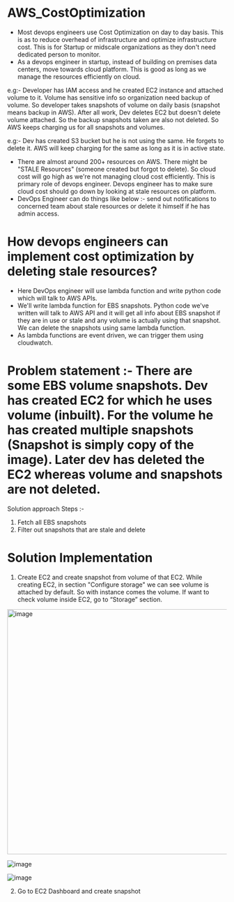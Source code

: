 # AWS_CostOptimization

- Most devops engineers use Cost Optimization on day to day basis. This is as to reduce overhead of infrastructure and optimize infrastructure cost. This is for Startup or midscale organizations as they don't need dedicated person to monitor.
- As a devops engineer in startup, instead of building on premises data centers, move towards cloud platform. This is good as long as we manage the resources efficiently on cloud.

e.g:-  Developer has IAM access and he created EC2 instance and attached volume to it. Volume has sensitive info so organization need backup of volume. So developer takes snapshots of volume on daily basis (snapshot means backup in AWS). After all work, Dev deletes EC2 but doesn't delete volume attached. So the backup snapshots taken are also not deleted. So AWS keeps charging us for all snapshots and volumes.

e.g:- Dev has created S3 bucket but he is not using the same. He forgets to delete it. AWS will keep charging for the same as long as it is in active state.

- There are almost around 200+ resources on AWS. There might be "STALE Resources" (someone created but forgot to delete). So cloud cost will go high as we're not managing cloud cost efficiently. This is primary role of devops engineer. Devops engineer has to make sure cloud cost should go down by looking at stale resources on platform.
- DevOps Engineer can do things like below :- send out notifications to concerned team about stale resources or delete it himself if he has admin access.

# How devops engineers can implement cost optimization by deleting stale resources?

- Here DevOps engineer will use lambda function and write python code which will talk to AWS APIs.
- We'll write lambda function for EBS snapshots. Python code we've written will talk to AWS API and it will get all info about EBS snapshot if they are in use or stale and any volume is actually using that snapshot. We can delete the snapshots using same lambda function.
- As lambda functions are event driven, we can trigger them using cloudwatch.


# Problem statement :- There are some EBS volume snapshots. Dev has created EC2 for which he uses volume (inbuilt). For the volume he has created multiple snapshots (Snapshot is simply copy of the image). Later dev has deleted the EC2 whereas volume and snapshots are not deleted.

Solution approach Steps :-

1. Fetch all EBS snapshots 
2. Filter out snapshots that are stale and delete

# Solution Implementation

1. Create EC2 and create snapshot from volume of that EC2. While creating EC2, in section "Configure storage" we can see volume is attached by default. So with instance comes the volume. If want to check volume inside EC2, go to “Storage” section.

<img width="562" alt="image" src="https://github.com/Shubham0315/AWS_CostOptimization/assets/105341138/7f64ac58-a4a1-4ed9-a61f-251d78266d2b">

![image](https://github.com/Shubham0315/AWS_CostOptimization/assets/105341138/5cb7f029-f6dd-4eb5-bb83-bf8a36e4ce32)

![image](https://github.com/Shubham0315/AWS_CostOptimization/assets/105341138/dd56de45-a045-4b5a-a6b3-f063a826259b)


2. Go to EC2 Dashboard and create snapshot

